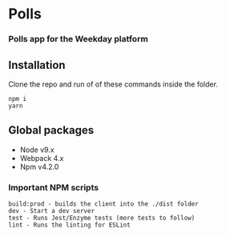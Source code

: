 # Polls
### Polls app for the Weekday platform

## Installation
Clone the repo and run of of these commands inside the folder.
```
npm i
yarn
```

## Global packages
- Node v9.x
- Webpack 4.x
- Npm v4.2.0

### Important NPM scripts
```
build:prod - builds the client into the ./dist folder
dev - Start a dev server
test - Runs Jest/Enzyme tests (more tests to follow)
lint - Runs the linting for ESLint
```
